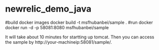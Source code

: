 # newrelic_demo_java
#build docker images
docker build -t msfhubanbei/sample .
#run docker 
docker run -d -p 58081:8080 msfhubanbei/sample

It will take about 10 minutes for startting up tomcat.
Then you can access the sample by  http://your-machineip:58081/sample/.
